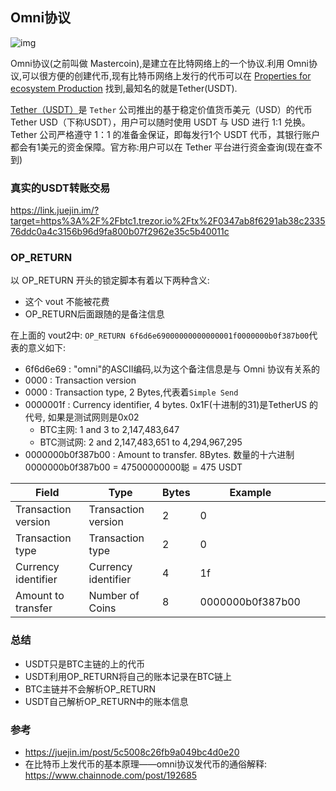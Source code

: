 

## Omni协议



![img](https://user-gold-cdn.xitu.io/2019/1/29/16898a4fe9bf0713?imageView2/0/w/1280/h/960/format/webp/ignore-error/1)



Omni协议(之前叫做 Mastercoin),是建立在比特网络上的一个协议.利用 Omni协议,可以很方便的创建代币,现有比特币网络上发行的代币可以在 [Properties for ecosystem Production](https://link.juejin.im?target=https%3A%2F%2Fwww.omniexplorer.info%2Fproperties%2Fproduction) 找到,最知名的就是Tether(USDT).

[Tether（USDT）](https://link.juejin.im?target=https%3A%2F%2Ftether.to%2F)是 `Tether` 公司推出的基于稳定价值货币美元（USD）的代币Tether USD（下称USDT），用户可以随时使用 USDT 与 USD 进行 1:1 兑换。Tether 公司严格遵守 1：1 的准备金保证，即每发行1个 USDT 代币，其银行账户都会有1美元的资金保障。官方称:用户可以在 Tether 平台进行资金查询(现在查不到)





### 真实的USDT转账交易

https://link.juejin.im/?target=https%3A%2F%2Fbtc1.trezor.io%2Ftx%2F0347ab8f6291ab38c233576ddc0a4c3156b96d9fa800b07f2962e35c5b40011c



### OP_RETURN

以 OP_RETURN 开头的锁定脚本有着以下两种含义:

- 这个 vout 不能被花费
- OP_RETURN后面跟随的是备注信息

在上面的 vout2中: `OP_RETURN 6f6d6e69000000000000001f0000000b0f387b00`代表的意义如下:

- 6f6d6e69 : "omni"的ASCII编码,以为这个备注信息是与 Omni 协议有关系的
- 0000 : Transaction version
- 0000 : Transaction type, 2 Bytes,代表着`Simple Send`
- 0000001f : Currency identifier, 4 bytes.  0x1F(十进制的31)是TetherUS 的代号, 如果是测试网则是0x02
  - BTC主网: 1 and 3 to 2,147,483,647
  - BTC测试网: 2 and 2,147,483,651 to 4,294,967,295
- 0000000b0f387b00 : Amount to transfer. 8Bytes. 数量的十六进制0000000b0f387b00 = 47500000000聪 = 475 USDT

| Field               | Type                | Bytes | Example          |      |      |
| ------------------- | ------------------- | ----- | ---------------- | ---- | ---- |
| Transaction version | Transaction version | 2     | 0                |      |      |
| Transaction type    | Transaction type    | 2     | 0                |      |      |
| Currency identifier | Currency identifier | 4     | 1f               |      |      |
| Amount to transfer  | Number of Coins     | 8     | 0000000b0f387b00 |      |      |





### 总结

- USDT只是BTC主链的上的代币
- USDT利用OP_RETURN将自己的账本记录在BTC链上
- BTC主链并不会解析OP_RETURN
- USDT自己解析OP_RETURN中的账本信息



### 参考

- https://juejin.im/post/5c5008c26fb9a049bc4d0e20
- 在比特币上发代币的基本原理——omni协议发代币的通俗解释: <https://www.chainnode.com/post/192685>

